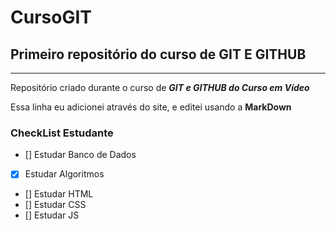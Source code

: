 # CursoGIT
 ## Primeiro repositório do curso de GIT E GITHUB
***
Repositório criado durante o curso de _**GIT e GITHUB do Curso em Vídeo**_

Essa linha eu adicionei através do site, e editei usando a **MarkDown**

### CheckList Estudante
- [] Estudar Banco de Dados
- [x] Estudar Algoritmos
- [] Estudar HTML
- [] Estudar CSS
- [] Estudar JS 
